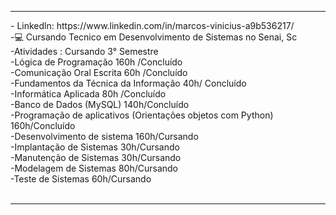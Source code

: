 <hr>
- Linkedln: https://www.linkedin.com/in/marcos-vinicius-a9b536217/<br>
-💻 Cursando Tecnico em Desenvolvimento de Sistemas no Senai, Sc<br>
-Atividades : Cursando 3° Semestre<br>
-Lógica de Programação 160h /Concluído<br>
-Comunicação Oral Escrita 60h /Concluído<br>
-Fundamentos da Técnica da Informação 40h/ Concluído<br>
-Informática Aplicada 80h /Concluído<br>
-Banco de Dados (MySQL) 140h/Concluído<br>
-Programação de aplicativos (Orientações objetos com Python) 160h/Concluído<br>
-Desenvolvimento de sistema 160h/Cursando<br>
-Implantação de Sistemas 30h/Cursando<br>
-Manutenção de Sistemas 30h/Cursando<br>
-Modelagem de Sistemas 80h/Cursando<br>
-Teste de Sistemas 60h/Cursando<br><br>
<hr>
